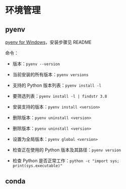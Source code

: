 # 环境管理

## pyenv

[pyenv for Windows](https://github.com/pyenv-win/pyenv-win)，安装步骤见 README

命令：

- 版本：`pyenv --version`

- 当前安装的所有版本：`pyenv versions`

- 支持的 Python 版本列表：`pyenv install -l`

- 要筛选列表：`pyenv install -l | findstr 3.8`

- 安装支持的版本：`pyenv install <version>`

- 删除版本：`pyenv uninstall <version>`

- 删除版本：`pyenv uninstall <version> `

- 设置为全局版本：`pyenv global <version>`

- 检查正在使用的 Python 版本及其路径：`pyenv version`

- 检查 Python 是否正常工作：`python -c "import sys; print(sys.executable)"`

## conda
